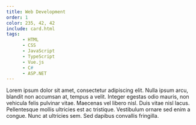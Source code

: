```yaml
---
title: Web Development
order: 1
color: 235, 42, 42
include: card.html
tags:
      - HTML
      - CSS
      - JavaScript
      - TypeScript
      - Vue.js
      - C#
      - ASP.NET
---
```

Lorem ipsum dolor sit amet, consectetur adipiscing elit. Nulla ipsum arcu, blandit non accumsan at, tempus a velit. Integer egestas odio mauris, non vehicula felis pulvinar vitae. Maecenas vel libero nisl. Duis vitae nisl lacus. Pellentesque mollis ultricies est ac tristique. Vestibulum ornare sed enim a congue. Nunc at ultricies sem. Sed dapibus convallis fringilla.
